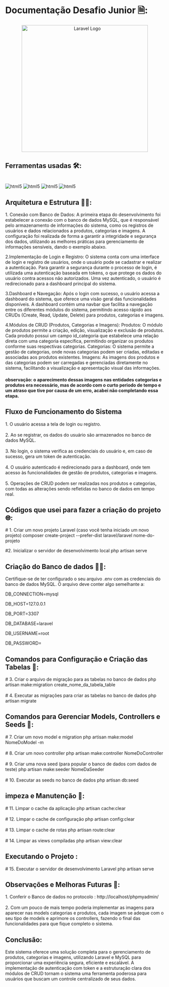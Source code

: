 # Documentação Desafio Junior 🗎:

<p align="center"><a href="https://laravel.com" target="_blank"><img src="https://raw.githubusercontent.com/laravel/art/master/logo-lockup/5%20SVG/2%20CMYK/1%20Full%20Color/laravel-logolockup-cmyk-red.svg" width="400" alt="Laravel Logo"></a></p>

## Ferramentas usadas 🛠️:

<div style="display": inline_block><br/>
<img align="center" alt="html5" src="https://img.shields.io/badge/Laravel-FF2D20?style=for-the-badge&logo=laravel&logoColor=white"/>
<img align="center" alt="html5" src="https://img.shields.io/badge/PHP-777BB4?style=for-the-badge&logo=php&logoColor=white"/>
<img align="center" alt="html5" src="https://img.shields.io/badge/MySQL-005C84?style=for-the-badge&logo=mysql&logoColor=white"/>
<img align="center" alt="html5" src="https://img.shields.io/badge/JavaScript-323330?style=for-the-badge&logo=javascript&logoColor=F7DF1E"/>
</div>

## Arquitetura e Estrutura 👨‍💻:

<p>
1. Conexão com Banco de Dados: A primeira etapa do desenvolvimento foi estabelecer a conexão com o banco de dados MySQL, que é responsável pelo armazenamento de informações do sistema, como os registros de usuários e dados relacionados a produtos, categorias e imagens. A configuração foi realizada de forma a garantir a integridade e segurança dos dados, utilizando as melhores práticas para gerenciamento de informações sensíveis, dando o exemplo abaixo.

2.Implementação de Login e Registro:
O sistema conta com uma interface de login e registro de usuários, onde o usuário pode se cadastrar e realizar a autenticação.
Para garantir a segurança durante o processo de login, é utilizada uma autenticação baseada em tokens, o que protege os dados do usuário contra acessos não autorizados.
Uma vez autenticado, o usuário é redirecionado para a dashboard principal do sistema.

3.Dashboard e Navegação:
Após o login com sucesso, o usuário acessa a dashboard do sistema, que oferece uma visão geral das funcionalidades disponíveis.
A dashboard contém uma navbar que facilita a navegação entre os diferentes módulos do sistema, permitindo acesso rápido aos CRUDs (Create, Read, Update, Delete) para produtos, categorias e imagens.

4.Módulos de CRUD (Produtos, Categorias e Imagens):
Produtos: O módulo de produtos permite a criação, edição, visualização e exclusão de produtos. Cada produto possui um campo id_categoria que estabelece uma relação direta com uma categoria específica, permitindo organizar os produtos conforme suas respectivas categorias.
Categorias: O sistema permite a gestão de categorias, onde novas categorias podem ser criadas, editadas e associadas aos produtos existentes.
Imagens: As imagens dos produtos e das categorias podem ser carregadas e gerenciadas diretamente no sistema, facilitando a visualização e apresentação visual das informações.

</p>

#### observação: o aparecimento dessas imagens nas entidades categorias e produtos era necessário, mas de acordo com o curto periodo de tempo e um atraso que tive por causa de um erro, acabei não completando essa etapa.

## Fluxo de Funcionamento do Sistema

<p>
1. O usuário acessa a tela de login ou registro.</br></br>
2. Ao se registrar, os dados do usuário são armazenados no banco de dados MySQL.</br></br>
3. No login, o sistema verifica as credenciais do usuário e, em caso de sucesso, gera um token de autenticação.</br></br>
4. O usuário autenticado é redirecionado para a dashboard, onde tem acesso às funcionalidades de gestão de produtos, categorias e imagens.</br></br>
5. Operações de CRUD podem ser realizadas nos produtos e categorias, com todas as alterações sendo refletidas no banco de dados em tempo real.

</p>

## Códigos que usei para fazer a criação do projeto 🌐:

<p>
# 1. Criar um novo projeto Laravel (caso você tenha iniciado um novo projeto)
composer create-project --prefer-dist laravel/laravel nome-do-projeto

#2. Inicializar o servidor de desenvolvimento local
php artisan serve

</p>

## Criação do Banco de dados 🏦🎲:

<p>Certifique-se de ter configurado o seu arquivo .env com as credenciais do banco de dados MySQL. O arquivo deve conter algo semelhante a:

DB_CONNECTION=mysql

DB_HOST=127.0.0.1

DB_PORT=3307

DB_DATABASE=laravel

DB_USERNAME=root

DB_PASSWORD=

</p>

## Comandos para Configuração e Criação das Tabelas 📑:

<p>
# 3. Criar o arquivo de migração para as tabelas no banco de dados
php artisan make:migration create_nome_da_tabela_table<br><br>
# 4. Executar as migrações para criar as tabelas no banco de dados
php artisan migrate</p>

## Comandos para Gerenciar Models, Controllers e Seeds 🎰:

<p>
# 7. Criar um novo model e migration
php artisan make:model NomeDoModel -m<br><br>
# 8. Criar um novo controller
php artisan make:controller NomeDoController<br><br>
# 9. Criar uma nova seed (para popular o banco de dados com dados de teste)
php artisan make:seeder NomeDaSeeder<br><br>
# 10. Executar as seeds no banco de dados
php artisan db:seed
</p>

## impeza e Manutenção 🧹:

<p>
# 11. Limpar o cache da aplicação
php artisan cache:clear<br><br>
# 12. Limpar o cache de configuração
php artisan config:clear<br><br>
# 13. Limpar o cache de rotas
php artisan route:clear<br><br>
# 14. Limpar as views compiladas
php artisan view:clear

</p>

## Executando o Projeto :

<p># 15. Executar o servidor de desenvolvimento Laravel
php artisan serve
</p>

## Observações e Melhoras Futuras 👀:

<p>1. Conferir o Banco de dados no protocolo : http://localhost/phpmyadmin/<br><br>
2. Com um pouco de mais tempo poderia implementar as imagens para aparecer nas models categorias e produtos, cada imagem se adeque com o seu tipo de models e aprimore os controllers, fazendo o final das funcionalidades para que fique completo o sistema.
</p>

## Conclusão:

<p>
Este sistema oferece uma solução completa para o gerenciamento de produtos, categorias e imagens, utilizando Laravel e MySQL para proporcionar uma experiência segura, eficiente e escalável. A implementação de autenticação com token e a estruturação clara dos módulos de CRUD tornam o sistema uma ferramenta poderosa para usuários que buscam um controle centralizado de seus dados.
</p>
